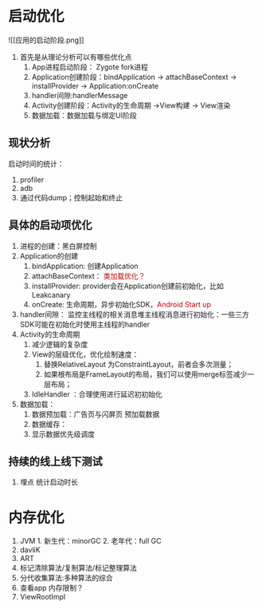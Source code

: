 # 启动优化

![[应用的启动阶段.png]]
1. 首先是从理论分析可以有哪些优化点
	1.  App进程启动阶段： Zygote fork进程
	2. Application创建阶段：bindApplication  -> attachBaseContext -> installProvider -> Application:onCreate
	3. handler间隙:handlerMessage
	4. Activity创建阶段：Activity的生命周期 ->View构建 -> View渲染
	5. 数据加载：数据加载与绑定UI阶段
## 现状分析
启动时间的统计：
1. profiler 
2. adb
3. 通过代码dump；控制起始和终止
## 具体的启动项优化
1. 进程的创建：黑白屏控制
2. Application的创建
	1. bindApplication: 创建Application
	2. attachBaseContext：<font color="#c00000"> 类加载优化？</font>
	3. installProvider: provider会在Application创建前初始化，比如Leakcanary
	4. onCreate: 生命周期，异步初始化SDK，<font color="#c00000">Android Start up</font>
3. handler间隙： 监控主线程的相关消息堆主线程消息进行初始化：一些三方SDK可能在初始化时使用主线程的handler
4. Activity的生命周期
	1. 减少逻辑的复杂度
	2. View的层级优化，优化绘制速度：
		1.  替换RelativeLayout 为ConstraintLayout，前者会多次测量；
		2. 如果根布局是FrameLayout的布局，我们可以使用merge标签减少一层布局；
	3. IdleHandler ：合理使用进行延迟初初始化
5. 数据加载：
	1. 数据预加载：广告页与闪屏页 预加载数据
	2.  数据缓存： 
	3. 显示数据优先级调度
## 持续的线上线下测试
1. 埋点 统计启动时长
# 内存优化
 1. JVM
		 1. 新生代：minorGC
		 2. 老年代：full  GC
 2. davliK
 3. ART
 4. 标记清除算法/复制算法/标记整理算法
 5. 分代收集算法:多种算法的综合
 6. 查看app 内存限制？
 7. ViewRootImpl